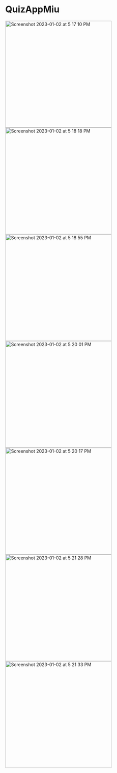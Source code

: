 # QuizAppMiu

<img width="334" alt="Screenshot 2023-01-02 at 5 17 10 PM" src="https://user-images.githubusercontent.com/47206628/210284564-88fa0109-8d35-4062-8781-55f2b9d56b5a.png">
<img width="334" alt="Screenshot 2023-01-02 at 5 18 18 PM" src="https://user-images.githubusercontent.com/47206628/210284567-85c6758d-b3d3-4309-8dcf-e2f441558e57.png">
<img width="334" alt="Screenshot 2023-01-02 at 5 18 55 PM" src="https://user-images.githubusercontent.com/47206628/210284568-00391c24-35b7-4f7d-8290-be70643eb2a7.png">
<img width="334" alt="Screenshot 2023-01-02 at 5 20 01 PM" src="https://user-images.githubusercontent.com/47206628/210284571-e7bb2ff5-20b6-45d6-9eaa-b0828d65dfdd.png">
<img width="334" alt="Screenshot 2023-01-02 at 5 20 17 PM" src="https://user-images.githubusercontent.com/47206628/210284575-792ef902-0999-4131-b007-1ac0ac951873.png">
<img width="334" alt="Screenshot 2023-01-02 at 5 21 28 PM" src="https://user-images.githubusercontent.com/47206628/210284579-7bc0bc3e-47ff-46dd-a2ba-f9874af1104b.png">
<img width="334" alt="Screenshot 2023-01-02 at 5 21 33 PM" src="https://user-images.githubusercontent.com/47206628/210284582-c7ff8349-9b62-4ce3-8602-077dc0f2bdb2.png">
